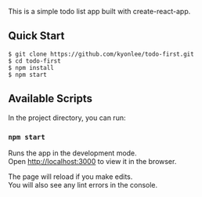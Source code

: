 This is a simple todo list app built with create-react-app.

## Quick Start

```
$ git clone https://github.com/kyonlee/todo-first.git
$ cd todo-first
$ npm install
$ npm start
```

## Available Scripts

In the project directory, you can run:

### `npm start`

Runs the app in the development mode.<br>
Open [http://localhost:3000](http://localhost:3000) to view it in the browser.

The page will reload if you make edits.<br>
You will also see any lint errors in the console.
